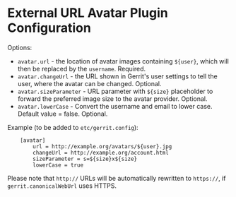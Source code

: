 External URL Avatar Plugin Configuration
========================================


Options:

* `avatar.url` - the location of avatar images containing `${user}`, which
  will then be replaced by the `username`. Required.
* `avatar.changeUrl` - the URL shown in Gerrit's user settings to tell
  the user, where the avatar can be changed. Optional.
* `avatar.sizeParameter` - URL parameter with `${size}` placeholder to
  forward the preferred image size to the avatar provider. Optional.
* `avatar.lowerCase`  - Convert the username and email to lower case.
  Default value = false. Optional.

Example (to be added to `etc/gerrit.config`):

```
    [avatar]
        url = http://example.org/avatars/${user}.jpg
        changeUrl = http://example.org/account.html
        sizeParameter = s=${size}x${size}
        lowerCase = true
```

Please note that `http://` URLs will be automatically rewritten to
`https://`, if `gerrit.canonicalWebUrl` uses HTTPS.
